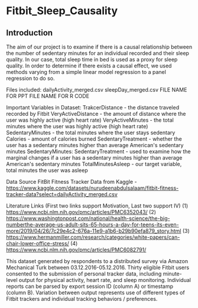 # Fitbit_Sleep_Causality
## Introduction 
The aim of our project is to examine if there is a causal relationship between the number of sedentary minutes for an individual recorded and their sleep quality. In our case, total sleep time in bed is used as a proxy for sleep quality. In order to determine if there exists a causal effect, we used methods varying from a simple linear model regression to a panel regression to do so. 

Files included:
dailyActivity_merged.csv
sleepDay_merged.csv
FILE NAME FOR PPT
FILE NAME FOR R CODE

Important Variables in Dataset:
TrakcerDistance - the distance traveled recorded by Fitbit
VeryActiveDistance - the amount of distance where the user was highly active (high heart rate)
VeryActiveMinutes - the total minutes where the user was highly active (high heart rate)
SedentaryMinutes - the total minutes where the user stays sedentary
Calories - amount of calories burned
SedentaryTreatment - whether the user has a sedentary minutes higher than average American's sedentary minutes
SedentaryMinutes: SedentaryTreatment - used to examine how the marginal changes if a user has a sedentary minutes higher than average American's sedentary minutes
TotalMinutesAsleep - our target variable, total minutes the user was asleep


Data Source
FitBit Fitness Tracker Data from Kaggle - https://www.kaggle.com/datasets/nurudeenabdulsalaam/fitbit-fitness-tracker-data?select=dailyActivity_merged.csv

Literature Links (First two links support Motivation, Last two support IV)
(1) https://www.ncbi.nlm.nih.gov/pmc/articles/PMC6352043/
(2) https://www.washingtonpost.com/national/health-science/the-big-numberthe-average-us-adult-sits-65-hours-a-day-for-teens-its-even-more/2019/04/26/7c29e4c2-676a-11e9-a1b6-b29b90efa879_story.html
(3) https://www.hermanmiller.com/research/categories/white-papers/can-chair-lower-office-stress/
(4) https://www.ncbi.nlm.nih.gov/pmc/articles/PMC6082791/ 



This dataset generated by respondents to a distributed survey via Amazon Mechanical Turk between 03.12.2016-05.12.2016. Thirty eligible Fitbit users consented to the submission of personal tracker data, including minute-level output for physical activity, heart rate, and sleep monitoring. Individual reports can be parsed by export session ID (column A) or timestamp (column B). Variation between output represents use of different types of Fitbit trackers and individual tracking behaviors / preferences.
